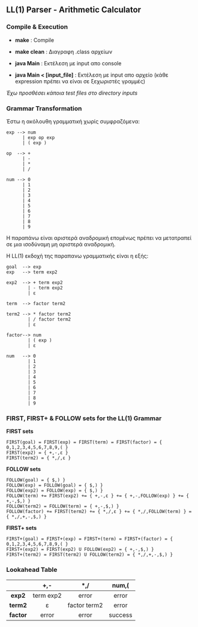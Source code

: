 LL(1) Parser - Arithmetic Calculator
---

### Compile & Execution

* __make__ : Compile  
* __make clean__ : Διαγραφη .class αρχείων

* __java Main__ : Εκτέλεση με input απο console   
* __java Main < [input_file]__ : Εκτέλεση με input απο αρχείο (κάθε expression πρέπει να είναι σε ξεχωριστές γραμμές)

 *Έχω προσθέσει κάποια test files στο directory inputs*

### Grammar Transformation

Έστω η ακόλουθη γραμματική χωρίς συμφραζόμενα:

```
exp --> num
      | exp op exp
      | ( exp )  

op  --> +
      | -
      | *
      | /  

num --> 0
      | 1
      | 2
      | 3
      | 4
      | 5
      | 6
      | 7
      | 8
      | 9
```

Η παραπάνω είναι αριστερά αναδρομική επομένως πρέπει να μετατραπεί σε μια ισοδύναμη μη αριστερά αναδρομική.


H LL(1) εκδοχή της παραπανω γραμματικής είναι η εξής:


```
goal  --> exp
exp   --> term exp2

exp2  --> + term exp2
        | - term exp2
        | ε

term  --> factor term2

term2 --> * factor term2
        | / factor term2
        | ε

factor--> num
        | ( exp )  
        | ε    

num   --> 0
        | 1
        | 2
        | 3
        | 4
        | 5
        | 6
        | 7
        | 8
        | 9
```

### FIRST, FIRST+ & FOLLOW sets for the LL(1) Grammar  

__FIRST sets__
```
FIRST(goal) = FIRST(exp) = FIRST(term) = FIRST(factor) = { 0,1,2,3,4,5,6,7,8,9,( }
FIRST(exp2) = { +,-,ε }
FIRST(term2) = { *,/,ε }
```
__FOLLOW sets__
```
FOLLOW(goal) = { $,) }
FOLLOW(exp) = FOLLOW(goal) = { $,) }
FOLLOW(exp2) = FOLLOW(exp) = { $,) }
FOLLOW(term) += FIRST(exp2) += { +,-,ε } += { +,-,FOLLOW(exp) } += { +,-,$,) }
FOLLOW(term2) = FOLLOW(term) = { +,-,$,) }
FOLLOW(factor) += FIRST(term2) += { *,/,ε } += { *,/,FOLLOW(term) } = { *,/,+,-,$,) }
```  
__FIRST+ sets__
```
FIRST+(goal) = FIRST+(exp) = FIRST+(term) = FIRST+(factor) = { 0,1,2,3,4,5,6,7,8,9,( }
FIRST+(exp2) = FIRST(exp2) U FOLLOW(exp2) = { +,-,$,) }
FIRST+(term2) = FIRST(term2) U FOLLOW(term2) = { *,/,+,-,$,) }
```
### Lookahead Table

| |+,-|*,/|num,(|
|:---:|:---:|:---:|:---:|
|**exp2**|term exp2|error|error|
|**term2**|ε|factor term2|error|
|**factor**|error|error|success|
